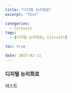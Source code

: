 ```yaml
---
title: "디지털 논리회로"
excerpt: "Test"

categories:
  - Circuits
tags:
  - [디지털 논리회로, Circuits]

toc: true

date: 2023-02-11
---
```


### 디지털 논리회로

테스트